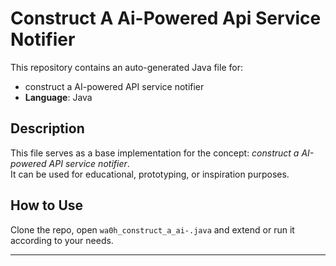 # Construct A Ai-Powered Api Service Notifier

This repository contains an auto-generated Java file for:

- construct a AI-powered API service notifier
- **Language**: Java

## Description

This file serves as a base implementation for the concept: *construct a AI-powered API service notifier*.  
It can be used for educational, prototyping, or inspiration purposes.

## How to Use

Clone the repo, open `wa0h_construct_a_ai-.java` and extend or run it according to your needs.

---



